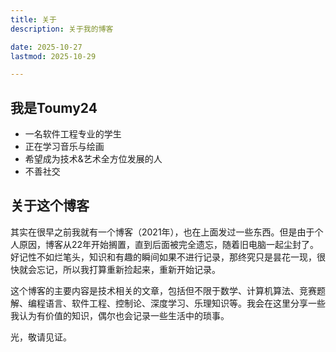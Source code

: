 ```yaml
---
title: 关于
description: 关于我的博客

date: 2025-10-27
lastmod: 2025-10-29

---
```


## 我是Toumy24

- 一名软件工程专业的学生
- 正在学习音乐与绘画
- 希望成为技术&艺术全方位发展的人
- 不善社交

## 关于这个博客

其实在很早之前我就有一个博客（2021年），也在上面发过一些东西。但是由于个人原因，博客从22年开始搁置，直到后面被完全遗忘，随着旧电脑一起尘封了。  
好记性不如烂笔头，知识和有趣的瞬间如果不进行记录，那终究只是昙花一现，很快就会忘记，所以我打算重新捡起来，重新开始记录。

这个博客的主要内容是技术相关的文章，包括但不限于数学、计算机算法、竞赛题解、编程语言、软件工程、控制论、深度学习、乐理知识等。我会在这里分享一些我认为有价值的知识，偶尔也会记录一些生活中的琐事。

光，敬请见证。
